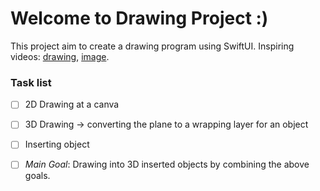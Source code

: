 # Welcome to Drawing Project :)

This project aim to create a drawing program using SwiftUI.
Inspiring videos: [drawing](https://www.youtube.com/watch?v=I-Eacg9Kjuw), [image](https://www.youtube.com/watch?v=d4ciSOLvIH8).

### Task list

- [ ] 2D Drawing at a canva
- [ ] 3D Drawing -> converting the plane to a wrapping layer for an object
- [ ] Inserting object

- [ ] *Main Goal*: Drawing into 3D inserted objects by combining the above goals.
